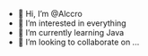 - 👋 Hi, I’m @Alccro
- 👀 I’m interested in everything
- 🌱 I’m currently learning Java
- 💞️ I’m looking to collaborate on ...



